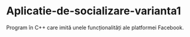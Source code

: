 # Aplicatie-de-socializare-varianta1
Program în C++ care imită unele funcționalități ale platformei Facebook.
